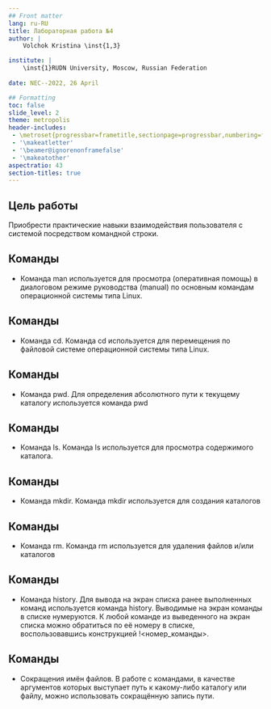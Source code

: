 ```yaml
---
## Front matter
lang: ru-RU
title: Лабораторная работа №4
author: |
	Volchok Kristina \inst{1,3}

institute: |
	\inst{1}RUDN University, Moscow, Russian Federation
	
date: NEC--2022, 26 April

## Formatting
toc: false
slide_level: 2
theme: metropolis
header-includes: 
 - \metroset{progressbar=frametitle,sectionpage=progressbar,numbering=fraction}
 - '\makeatletter'
 - '\beamer@ignorenonframefalse'
 - '\makeatother'
aspectratio: 43
section-titles: true
---
```


## Цель работы 
Приобреcти  практические навыки взаимодействия пользователя с системой посредством командной строки.




## Команды 


- Команда man используется для просмотра (оперативная помощь) в диалоговом режиме руководства (manual) по основным командам операционной системы
типа Linux.


## Команды 

- Команда cd. Команда cd используется для перемещения по файловой системе операционной системы типа Linux.

## Команды 
 - Команда pwd. Для определения абсолютного пути к текущему каталогу используется
команда pwd

## Команды 
- Команда ls. Команда ls используется для просмотра содержимого каталога.

## Команды 
- Команда mkdir. Команда mkdir используется для создания каталогов

## Команды

- Команда rm. Команда rm используется для удаления файлов и/или каталогов

## Команды

- Команда history. Для вывода на экран списка ранее выполненных команд используется команда history. Выводимые на экран команды в списке нумеруются. К любой
команде из выведенного на экран списка можно обратиться по её номеру в списке,
воспользовавшись конструкцией !<номер_команды>.

## Команды

- Сокращения имён файлов. В работе с командами, в качестве аргументов которых
выступает путь к какому-либо каталогу или файлу, можно использовать сокращённую
запись пути. 


